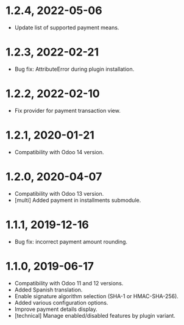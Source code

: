 1.2.4, 2022-05-06
=============
- Update list of supported payment means.

1.2.3, 2022-02-21
=============
- Bug fix: AttributeError during plugin installation.

1.2.2, 2022-02-10
=============
- Fix provider for payment transaction view.

1.2.1, 2020-01-21
=============
- Compatibility with Odoo 14 version.

1.2.0, 2020-04-07
=============
- Compatibility with Odoo 13 version.
- [multi] Added payment in installments submodule.

1.1.1, 2019-12-16
=============
- Bug fix: incorrect payment amount rounding.

1.1.0, 2019-06-17
=============
- Compatibility with Odoo 11 and 12 versions.
- Added Spanish translation.
- Enable signature algorithm selection (SHA-1 or HMAC-SHA-256).
- Added various configuration options.
- Improve payment details display.
- [technical] Manage enabled/disabled features by plugin variant.